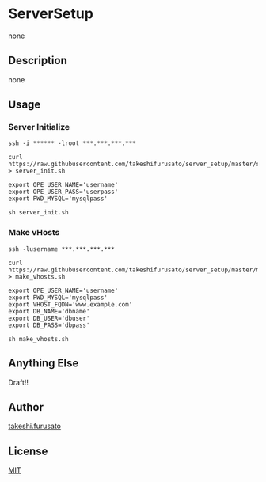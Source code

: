 # ServerSetup

none

## Description

none

## Usage

### Server Initialize

    ssh -i ****** -lroot ***.***.***.***

    curl https://raw.githubusercontent.com/takeshifurusato/server_setup/master/server_init.sh > server_init.sh

    export OPE_USER_NAME='username'
    export OPE_USER_PASS='userpass'
    export PWD_MYSQL='mysqlpass'

    sh server_init.sh

### Make vHosts

    ssh -lusername ***.***.***.***

    curl https://raw.githubusercontent.com/takeshifurusato/server_setup/master/make_vhosts.sh > make_vhosts.sh
    
    export OPE_USER_NAME='username'
    export PWD_MYSQL='mysqlpass'
    export VHOST_FQDN='www.example.com'
    export DB_NAME='dbname'
    export DB_USER='dbuser'
    export DB_PASS='dbpass'

    sh make_vhosts.sh

## Anything Else

Draft!!

## Author

[takeshi.furusato](https://www.facebook.com/takeshi.furusato)

## License

[MIT](http://b4b4r07.mit-license.org)
